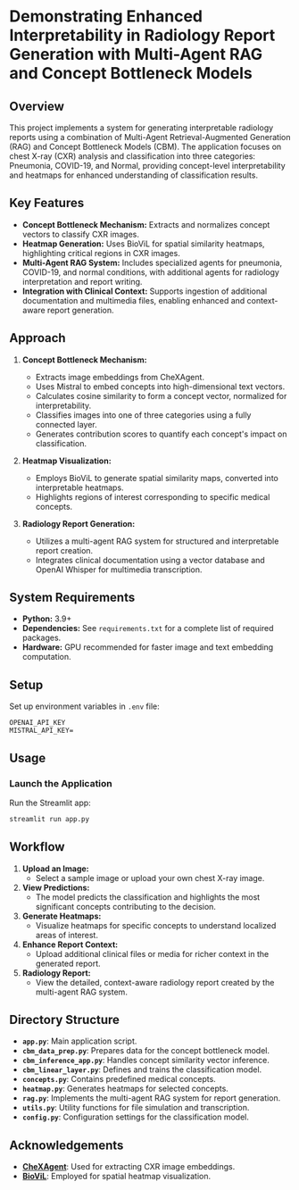 # Demonstrating Enhanced Interpretability in Radiology Report Generation with Multi-Agent RAG and Concept Bottleneck Models

## Overview

This project implements a system for generating interpretable radiology reports using a combination of Multi-Agent Retrieval-Augmented Generation (RAG) and Concept Bottleneck Models (CBM). The application focuses on chest X-ray (CXR) analysis and classification into three categories: Pneumonia, COVID-19, and Normal, providing concept-level interpretability and heatmaps for enhanced understanding of classification results.

## Key Features

- **Concept Bottleneck Mechanism:** Extracts and normalizes concept vectors to classify CXR images.
- **Heatmap Generation:** Uses BioViL for spatial similarity heatmaps, highlighting critical regions in CXR images.
- **Multi-Agent RAG System:** Includes specialized agents for pneumonia, COVID-19, and normal conditions, with additional agents for radiology interpretation and report writing.
- **Integration with Clinical Context:** Supports ingestion of additional documentation and multimedia files, enabling enhanced and context-aware report generation.

## Approach

1. **Concept Bottleneck Mechanism:**

   - Extracts image embeddings from CheXAgent.
   - Uses Mistral to embed concepts into high-dimensional text vectors.
   - Calculates cosine similarity to form a concept vector, normalized for interpretability.
   - Classifies images into one of three categories using a fully connected layer.
   - Generates contribution scores to quantify each concept's impact on classification.

2. **Heatmap Visualization:**

   - Employs BioViL to generate spatial similarity maps, converted into interpretable heatmaps.
   - Highlights regions of interest corresponding to specific medical concepts.

3. **Radiology Report Generation:**

   - Utilizes a multi-agent RAG system for structured and interpretable report creation.
   - Integrates clinical documentation using a vector database and OpenAI Whisper for multimedia transcription.

## System Requirements

- **Python:** 3.9+
- **Dependencies:** See `requirements.txt` for a complete list of required packages.
- **Hardware:** GPU recommended for faster image and text embedding computation.

## Setup

Set up environment variables in `.env` file:
   ```plaintext
   OPENAI_API_KEY
   MISTRAL_API_KEY=
   ```

## Usage

### Launch the Application

Run the Streamlit app:

```bash
streamlit run app.py
```

## Workflow

1. **Upload an Image:**
   - Select a sample image or upload your own chest X-ray image.
2. **View Predictions:**
   - The model predicts the classification and highlights the most significant concepts contributing to the decision.
3. **Generate Heatmaps:**
   - Visualize heatmaps for specific concepts to understand localized areas of interest.
4. **Enhance Report Context:**
   - Upload additional clinical files or media for richer context in the generated report.
5. **Radiology Report:**
   - View the detailed, context-aware radiology report created by the multi-agent RAG system.

## Directory Structure

- **`app.py`**: Main application script.
- **`cbm_data_prep.py`**: Prepares data for the concept bottleneck model.
- **`cbm_inference_app.py`**: Handles concept similarity vector inference.
- **`cbm_linear_layer.py`**: Defines and trains the classification model.
- **`concepts.py`**: Contains predefined medical concepts.
- **`heatmap.py`**: Generates heatmaps for selected concepts.
- **`rag.py`**: Implements the multi-agent RAG system for report generation.
- **`utils.py`**: Utility functions for file simulation and transcription.
- **`config.py`**: Configuration settings for the classification model.

## Acknowledgements

- **[CheXAgent](https://huggingface.co/StanfordAIMI/CheXagent-8b)**: Used for extracting CXR image embeddings.
- **[BioViL](https://huggingface.co/microsoft/BiomedVLP-BioViL-T)**: Employed for spatial heatmap visualization.

